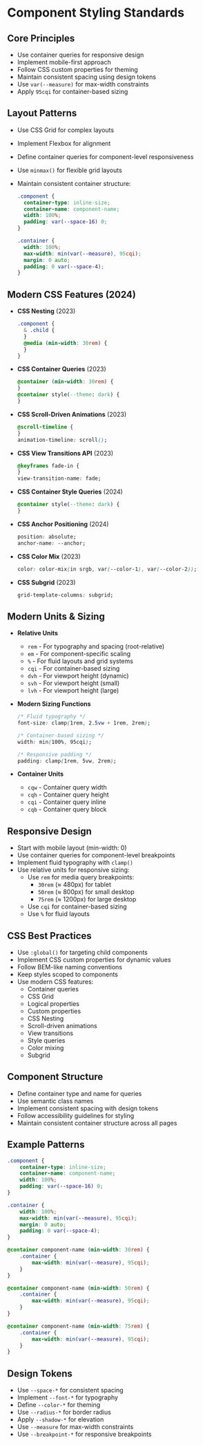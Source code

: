 # Component Styling Standards

## Core Principles

- Use container queries for responsive design
- Implement mobile-first approach
- Follow CSS custom properties for theming
- Maintain consistent spacing using design tokens
- Use `var(--measure)` for max-width constraints
- Apply `95cqi` for container-based sizing

## Layout Patterns

- Use CSS Grid for complex layouts
- Implement Flexbox for alignment
- Define container queries for component-level responsiveness
- Use `minmax()` for flexible grid layouts
- Maintain consistent container structure:

  ```css
  .component {
  	container-type: inline-size;
  	container-name: component-name;
  	width: 100%;
  	padding: var(--space-16) 0;
  }

  .container {
  	width: 100%;
  	max-width: min(var(--measure), 95cqi);
  	margin: 0 auto;
  	padding: 0 var(--space-4);
  }
  ```

## Modern CSS Features (2024)

- **CSS Nesting** (2023)
  ```css
  .component {
  	& .child {
  	}
  	@media (min-width: 30rem) {
  	}
  }
  ```
- **CSS Container Queries** (2023)
  ```css
  @container (min-width: 30rem) {
  }
  @container style(--theme: dark) {
  }
  ```
- **CSS Scroll-Driven Animations** (2023)
  ```css
  @scroll-timeline {
  }
  animation-timeline: scroll();
  ```
- **CSS View Transitions API** (2023)
  ```css
  @keyframes fade-in {
  }
  view-transition-name: fade;
  ```
- **CSS Container Style Queries** (2024)
  ```css
  @container style(--theme: dark) {
  }
  ```
- **CSS Anchor Positioning** (2024)
  ```css
  position: absolute;
  anchor-name: --anchor;
  ```
- **CSS Color Mix** (2023)
  ```css
  color: color-mix(in srgb, var(--color-1), var(--color-2));
  ```
- **CSS Subgrid** (2023)
  ```css
  grid-template-columns: subgrid;
  ```

## Modern Units & Sizing

- **Relative Units**

  - `rem` - For typography and spacing (root-relative)
  - `em` - For component-specific scaling
  - `%` - For fluid layouts and grid systems
  - `cqi` - For container-based sizing
  - `dvh` - For viewport height (dynamic)
  - `svh` - For viewport height (small)
  - `lvh` - For viewport height (large)

- **Modern Sizing Functions**

  ```css
  /* Fluid typography */
  font-size: clamp(1rem, 2.5vw + 1rem, 2rem);

  /* Container-based sizing */
  width: min(100%, 95cqi);

  /* Responsive padding */
  padding: clamp(1rem, 5vw, 2rem);
  ```

- **Container Units**
  - `cqw` - Container query width
  - `cqh` - Container query height
  - `cqi` - Container query inline
  - `cqb` - Container query block

## Responsive Design

- Start with mobile layout (min-width: 0)
- Use container queries for component-level breakpoints
- Implement fluid typography with `clamp()`
- Use relative units for responsive sizing:
  - Use `rem` for media query breakpoints:
    - `30rem` (≈ 480px) for tablet
    - `50rem` (≈ 800px) for small desktop
    - `75rem` (≈ 1200px) for large desktop
  - Use `cqi` for container-based sizing
  - Use `%` for fluid layouts

## CSS Best Practices

- Use `:global()` for targeting child components
- Implement CSS custom properties for dynamic values
- Follow BEM-like naming conventions
- Keep styles scoped to components
- Use modern CSS features:
  - Container queries
  - CSS Grid
  - Logical properties
  - Custom properties
  - CSS Nesting
  - Scroll-driven animations
  - View transitions
  - Style queries
  - Color mixing
  - Subgrid

## Component Structure

- Define container type and name for queries
- Use semantic class names
- Implement consistent spacing with design tokens
- Follow accessibility guidelines for styling
- Maintain consistent container structure across all pages

## Example Patterns

```css
.component {
	container-type: inline-size;
	container-name: component-name;
	width: 100%;
	padding: var(--space-16) 0;
}

.container {
	width: 100%;
	max-width: min(var(--measure), 95cqi);
	margin: 0 auto;
	padding: 0 var(--space-4);
}

@container component-name (min-width: 30rem) {
	.container {
		max-width: min(var(--measure), 95cqi);
	}
}

@container component-name (min-width: 50rem) {
	.container {
		max-width: min(var(--measure), 95cqi);
	}
}

@container component-name (min-width: 75rem) {
	.container {
		max-width: min(var(--measure), 95cqi);
	}
}
```

## Design Tokens

- Use `--space-*` for consistent spacing
- Implement `--font-*` for typography
- Define `--color-*` for theming
- Use `--radius-*` for border radius
- Apply `--shadow-*` for elevation
- Use `--measure` for max-width constraints
- Use `--breakpoint-*` for responsive breakpoints
